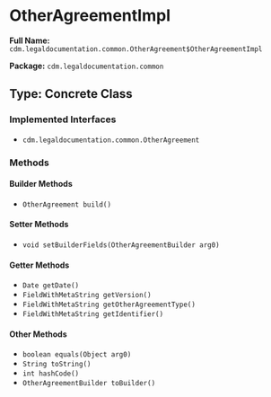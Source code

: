 # OtherAgreementImpl

**Full Name:** `cdm.legaldocumentation.common.OtherAgreement$OtherAgreementImpl`

**Package:** `cdm.legaldocumentation.common`

## Type: Concrete Class

### Implemented Interfaces

- `cdm.legaldocumentation.common.OtherAgreement`

### Methods

#### Builder Methods

- `OtherAgreement build()`

#### Setter Methods

- `void setBuilderFields(OtherAgreementBuilder arg0)`

#### Getter Methods

- `Date getDate()`
- `FieldWithMetaString getVersion()`
- `FieldWithMetaString getOtherAgreementType()`
- `FieldWithMetaString getIdentifier()`

#### Other Methods

- `boolean equals(Object arg0)`
- `String toString()`
- `int hashCode()`
- `OtherAgreementBuilder toBuilder()`

